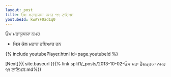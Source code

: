 ```yaml
---
layout: post
title: ਓਮ ਮਹਾਯੁਧਯਾ ਨਮਹ ੧੧ ਟਾਇਮਸ
youtubeId: kwAYF0ad1q0
---
```

 
 
 ਓਮ ਮਹਾਯੁਧਯਾ ਨਮਹ  
 
 -  ਜਿਸ ਕੋਲ ਮਹਾਨ ਹਥਿਆਰ ਹਨ 
 
  
 
  
 
 
 
 
 
 


{% include youtubePlayer.html id=page.youtubeId %}
 
[Next]({{ site.baseurl }}{% link  split1/_posts/2013-10-02-ਓਮ ਮਹਾ ਡੈਸ਼ਤ੍ਰਯਾ ਨਮਹ ੧੧ ਟਾਇਮਸ.md%})
 
